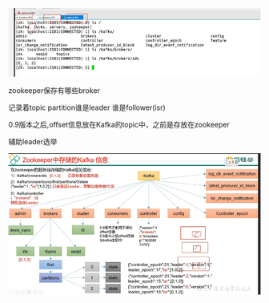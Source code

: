 ![img_40.png](img_40.png)

zookeeper保存有哪些broker

记录着topic partition谁是leader 谁是follower(isr)


0.9版本之后,offset信息放在Kafka的topic中，之前是存放在zookeeper


辅助leader选举

![img_41.png](img_41.png)
